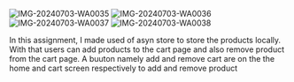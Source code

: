 ![IMG-20240703-WA0035](https://github.com/dakerv/rn-assignment6-11253946/assets/152215153/40983481-1474-41f7-a11a-e7f3be50601c)
![IMG-20240703-WA0036](https://github.com/dakerv/rn-assignment6-11253946/assets/152215153/f9638a43-d98a-4b46-90b6-61a30f3c4049)
![IMG-20240703-WA0037](https://github.com/dakerv/rn-assignment6-11253946/assets/152215153/27eda68c-0fd7-4a7d-a16f-ccefaae17504)
![IMG-20240703-WA0038](https://github.com/dakerv/rn-assignment6-11253946/assets/152215153/454d9766-f5a4-4575-a637-9fecf8e22d06)


In this assignment, I made used of asyn store to store the products locally.
With that users can add products to the cart page and also remove product from the cart page.
A buuton namely add and remove cart are on the the home and cart screen respectively to add and remove product
